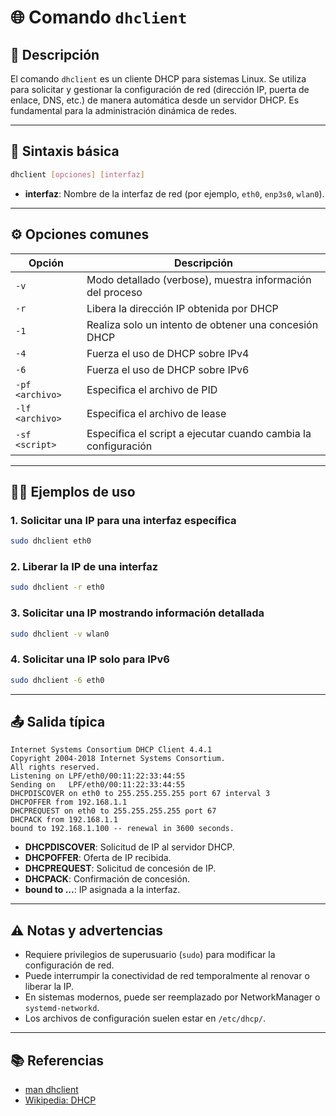 <!-- filepath: /home/zheiar/github/networking-linux-tools/docs/dhclient.md -->

# 🌐 Comando `dhclient`

## 🧾 Descripción

El comando `dhclient` es un cliente DHCP para sistemas Linux. Se utiliza para solicitar y gestionar la configuración de red (dirección IP, puerta de enlace, DNS, etc.) de manera automática desde un servidor DHCP. Es fundamental para la administración dinámica de redes.

---

## 🧪 Sintaxis básica

```bash
dhclient [opciones] [interfaz]
```

- **interfaz**: Nombre de la interfaz de red (por ejemplo, `eth0`, `enp3s0`, `wlan0`).

---

## ⚙️ Opciones comunes

| Opción         | Descripción                                                      |
| -------------- | ---------------------------------------------------------------- |
| `-v`           | Modo detallado (verbose), muestra información del proceso         |
| `-r`           | Libera la dirección IP obtenida por DHCP                         |
| `-1`           | Realiza solo un intento de obtener una concesión DHCP            |
| `-4`           | Fuerza el uso de DHCP sobre IPv4                                 |
| `-6`           | Fuerza el uso de DHCP sobre IPv6                                 |
| `-pf <archivo>`| Especifica el archivo de PID                                     |
| `-lf <archivo>`| Especifica el archivo de lease                                   |
| `-sf <script>` | Especifica el script a ejecutar cuando cambia la configuración   |

---

## 🧑‍💻 Ejemplos de uso

### 1. Solicitar una IP para una interfaz específica

```bash
sudo dhclient eth0
```

### 2. Liberar la IP de una interfaz

```bash
sudo dhclient -r eth0
```

### 3. Solicitar una IP mostrando información detallada

```bash
sudo dhclient -v wlan0
```

### 4. Solicitar una IP solo para IPv6

```bash
sudo dhclient -6 eth0
```

---

## 📤 Salida típica

```
Internet Systems Consortium DHCP Client 4.4.1
Copyright 2004-2018 Internet Systems Consortium.
All rights reserved.
Listening on LPF/eth0/00:11:22:33:44:55
Sending on   LPF/eth0/00:11:22:33:44:55
DHCPDISCOVER on eth0 to 255.255.255.255 port 67 interval 3
DHCPOFFER from 192.168.1.1
DHCPREQUEST on eth0 to 255.255.255.255 port 67
DHCPACK from 192.168.1.1
bound to 192.168.1.100 -- renewal in 3600 seconds.
```

- **DHCPDISCOVER**: Solicitud de IP al servidor DHCP.
- **DHCPOFFER**: Oferta de IP recibida.
- **DHCPREQUEST**: Solicitud de concesión de IP.
- **DHCPACK**: Confirmación de concesión.
- **bound to ...**: IP asignada a la interfaz.

---

## ⚠️ Notas y advertencias

- Requiere privilegios de superusuario (`sudo`) para modificar la configuración de red.
- Puede interrumpir la conectividad de red temporalmente al renovar o liberar la IP.
- En sistemas modernos, puede ser reemplazado por NetworkManager o `systemd-networkd`.
- Los archivos de configuración suelen estar en `/etc/dhcp/`.

---

## 📚 Referencias

- [man dhclient](https://man7.org/linux/man-pages/man8/dhclient.8.html)
- [Wikipedia: DHCP](https://es.wikipedia.org/wiki/Dynamic_Host_Configuration_Protocol)